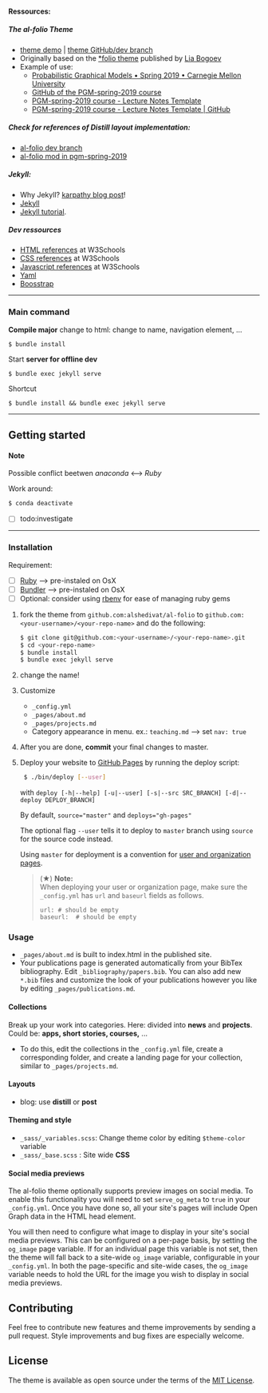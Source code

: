 #### Ressources:

##### The al-folio Theme

- [theme demo](https://alshedivat.github.io/al-folio/) | [theme GitHub/dev branch](https://github.com/alshedivat/al-folio/tree/dev)
- Originally based on the [\*folio theme](https://github.com/bogoli/-folio) published by [Lia Bogoev](http://liabogoev.com) 
- Example of use: 
    - [Probabilistic Graphical Models • Spring 2019 • Carnegie Mellon University](https://sailinglab.github.io/pgm-spring-2019/) 
    - [GitHub of the PGM-spring-2019 course](https://github.com/sailinglab/pgm-spring-2019)
    - [PGM-spring-2019 course - Lecture Notes Template](https://sailinglab.github.io/pgm-spring-2019/notes/lecture-notes-template/)
    - [PGM-spring-2019 course - Lecture Notes Template | GitHub](https://github.com/sailinglab/pgm-spring-2019/blob/master/_posts/2019-01-09-lecture-notes-template.md)
    
##### Check for references of _Distill layout_ implementation:
- [al-folio dev branch](https://github.com/alshedivat/al-folio/blob/dev/_layouts/distill.html)
- [al-folio mod in pgm-spring-2019](https://github.com/sailinglab/pgm-spring-2019/blob/master/_layouts/distill.html)

##### Jekyll:

- Why Jekyll? [karpathy blog post](https://karpathy.github.io/2014/07/01/switching-to-jekyll/)!
- [Jekyll](https://jekyllrb.com/) 
- [Jekyll tutorial](https://www.taniarascia.com/make-a-static-website-with-jekyll/).

##### Dev ressources

- [HTML references](https://www.w3schools.com/tags/default.asp) at W3Schools
- [CSS references](https://www.w3schools.com/cssref/default.asp) at W3Schools
- [Javascript references](https://www.w3schools.com/jsref/jsref_reference.asp) at W3Schools
- [Yaml](https://symfony.com/doc/current/components/yaml/yaml_format.html)
- [Boosstrap](https://getbootstrap.com/docs/4.5/layout/grid/#nesting)

---

### Main command
**Compile major** change to html: change to name, navigation element, ...
```
$ bundle install
```
Start **server for offline dev**
```
$ bundle exec jekyll serve
```
Shortcut
```
$ bundle install && bundle exec jekyll serve
```

---

## Getting started

#### Note

Possible conflict beetwen _anaconda_ <--> _Ruby_ 

Work around:
```bash
$ conda deactivate
```
- [ ] todo:investigate

---

### Installation

Requirement:
   - [ ] [Ruby](https://www.ruby-lang.org/en/downloads/) --> pre-instaled on OsX
   - [ ] [Bundler](https://bundler.io/) --> pre-instaled on OsX
   - [ ] Optional: consider using [rbenv](https://github.com/rbenv/rbenv) for ease of managing ruby gems 
     
1. fork the theme from `github.com:alshedivat/al-folio` to `github.com:<your-username>/<your-repo-name>` and do the following:
   ```bash
   $ git clone git@github.com:<your-username>/<your-repo-name>.git
   $ cd <your-repo-name>
   $ bundle install
   $ bundle exec jekyll serve
   ```
2. change the name!
3. Customize
    - `_config.yml`
    - `_pages/about.md`
    - `_pages/projects.md`
    - Category appearance in menu. ex.: `teaching.md` --> set `nav: true`
4. After you are done, **commit** your final changes to master.
5. Deploy your website to [GitHub Pages](https://pages.github.com/) by running the deploy script:
   ```bash
    $ ./bin/deploy [--user]
   ```
   with ```deploy [-h|--help] [-u|--user] [-s|--src SRC_BRANCH] [-d|--deploy DEPLOY_BRANCH]```
   
   By default, `source="master"` and `deploys="gh-pages"`
    
   The optional flag `--user` tells it to deploy to `master` branch using `source` for the source code instead.
   
   Using `master` for deployment is a convention for [user and organization pages](https://help.github.com/articles/user-organization-and-project-pages/).

   > (★) **Note:**  
   > When deploying your user or organization page, make sure the `_config.yml` has `url` and `baseurl` fields as follows.
   > ```
   > url: # should be empty
   > baseurl:  # should be empty
   > ```

### Usage

- `_pages/about.md` is built to index.html in the published site. 
- Your publications page is generated automatically from your BibTex bibliography. Edit `_bibliography/papers.bib`.
  You can also add new `*.bib` files and customize the look of your publications however you like by editing `_pages/publications.md`.


#### Collections
Break up your work into categories. Here: divided into **news** and **projects**. Could be: **apps, short stories, courses,** ...
-  To do this, edit the collections in the `_config.yml` file, create a corresponding folder, and create a landing page for your collection, similar to `_pages/projects.md`.

#### Layouts 
- blog: use **distill** or **post**

#### Theming and style
- `_sass/_variables.scss`: Change theme color by editing `$theme-color` variable
- `_sass/_base.scss` : Site wide **CSS**


#### Social media previews
The al-folio theme optionally supports preview images on social media.
To enable this functionality you will need to set `serve_og_meta` to `true` in
your `_config.yml`. Once you have done so, all your site's pages will include
Open Graph data in the HTML head element.

You will then need to configure what image to display in your site's social
media previews. This can be configured on a per-page basis, by setting the
`og_image` page variable. If for an individual page this variable is not set,
then the theme will fall back to a site-wide `og_image` variable, configurable
in your `_config.yml`. In both the page-specific and site-wide cases, the
`og_image` variable needs to hold the URL for the image you wish to display in
social media previews.

## Contributing

Feel free to contribute new features and theme improvements by sending a pull request.
Style improvements and bug fixes are especially welcome.

## License

The theme is available as open source under the terms of the [MIT License](https://opensource.org/licenses/MIT).
